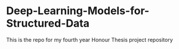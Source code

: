 # Deep-Learning-Models-for-Structured-Data
This is the repo for my fourth year Honour Thesis project repository
